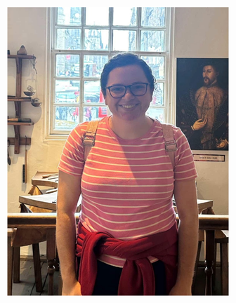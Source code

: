 <img src="https://raw.githubusercontent.com/tgrib/tgrib.github.io/main/phoot.jpg" alt="My Photo" />
